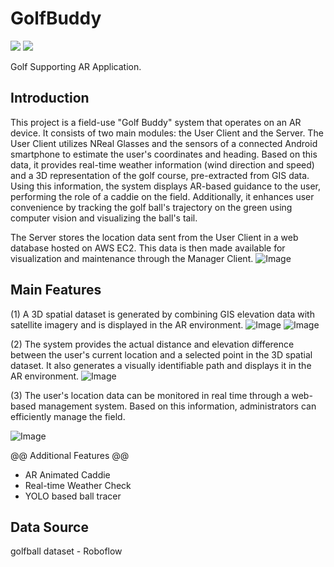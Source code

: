 # GolfBuddy
<div align="left">
	<img src="https://img.shields.io/badge/Android-3DDC84?style=flat&logo=Java&logoColor=white" />
	<img src="https://img.shields.io/badge/unity-%23000000.svg?style=flat&logo=Java&logoColor=black" />
</div>

Golf Supporting AR Application.

## Introduction
This project is a field-use "Golf Buddy" system that operates on an AR device.
It consists of two main modules: the User Client and the Server.
The User Client utilizes NReal Glasses and the sensors of a connected Android smartphone to estimate the user's coordinates and heading. Based on this data, it provides real-time weather information (wind direction and speed) and a 3D representation of the golf course, pre-extracted from GIS data.
Using this information, the system displays AR-based guidance to the user, performing the role of a caddie on the field. Additionally, it enhances user convenience by tracking the golf ball's trajectory on the green using computer vision and visualizing the ball's tail.

The Server stores the location data sent from the User Client in a web database hosted on AWS EC2. This data is then made available for visualization and maintenance through the Manager Client.
![Image](https://github.com/user-attachments/assets/06fb2b99-d28c-4568-9395-3564b7ba093c)


## Main Features
(1) A 3D spatial dataset is generated by combining GIS elevation data with satellite imagery and is displayed in the AR environment.
![Image](https://github.com/user-attachments/assets/52cec3c8-6605-4b19-812c-1c16e6dcaaf8)
![Image](https://github.com/user-attachments/assets/7d2cc3b5-2818-4629-8f09-9cae44ff1970)

(2) The system provides the actual distance and elevation difference between the user's current location and a selected point in the 3D spatial dataset. It also generates a visually identifiable path and displays it in the AR environment.
![Image](https://github.com/user-attachments/assets/bb3ab72c-ab1e-4582-8808-52f2ce9e709f)

(3) The user's location data can be monitored in real time through a web-based management system.
Based on this information, administrators can efficiently manage the field.

![Image](https://github.com/user-attachments/assets/4278118e-6364-4ae5-a244-75e2842d8586)

@@ Additional Features @@
- AR Animated Caddie
- Real-time Weather Check
- YOLO based ball tracer

## Data Source
golfball dataset - Roboflow
